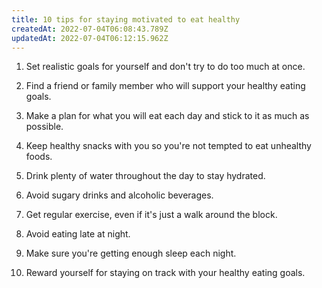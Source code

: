 ```yaml
---
title: 10 tips for staying motivated to eat healthy
createdAt: 2022-07-04T06:08:43.789Z
updatedAt: 2022-07-04T06:12:15.962Z
---
```


1. Set realistic goals for yourself and don't try to do too much at once.

2. Find a friend or family member who will support your healthy eating goals.

3. Make a plan for what you will eat each day and stick to it as much as possible.

4. Keep healthy snacks with you so you're not tempted to eat unhealthy foods.

5. Drink plenty of water throughout the day to stay hydrated.

6. Avoid sugary drinks and alcoholic beverages.

7. Get regular exercise, even if it's just a walk around the block.

8. Avoid eating late at night.

9. Make sure you're getting enough sleep each night.

10. Reward yourself for staying on track with your healthy eating goals.
